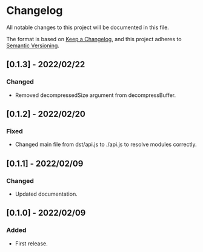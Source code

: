 # Changelog

All notable changes to this project will be documented in this file.

The format is based on [Keep a Changelog](https://keepachangelog.com/en/1.0.0/),
and this project adheres to [Semantic Versioning](https://semver.org/spec/v2.0.0.html).

## [0.1.3] - 2022/02/22
### Changed
- Removed decompressedSize argument from decompressBuffer.

## [0.1.2] - 2022/02/20
### Fixed
- Changed main file from dst/api.js to ./api.js to resolve modules correctly.

## [0.1.1] - 2022/02/09
### Changed
- Updated documentation.

## [0.1.0] - 2022/02/09
### Added
- First release.
